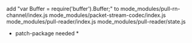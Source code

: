 add "var Buffer = require('buffer').Buffer;" to
mode_modules/pull-rn-channel/index.js
mode_modules/packet-stream-codec/index.js
mode_modules/pull-reader/index.js
mode_modules/pull-reader/state.js

* patch-package needed *
